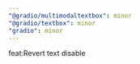 ```yaml
---
"@gradio/multimodaltextbox": minor
"@gradio/textbox": minor
"gradio": minor
---
```


feat:Revert text disable
